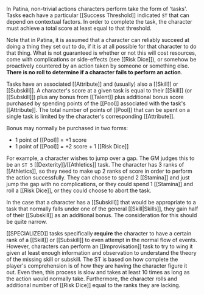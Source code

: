 In Patina, non-trivial actions characters perform take the form of 'tasks'. Tasks each have a particular [[Success Threshold]] indicated `ST` that can depend on contextual factors. In order to complete the task, the character must achieve a total score at least equal to that threshold.

Note that in Patina, it is assumed that a character can reliably succeed at doing a thing they set out to do, if it is at all possible for that character to do that thing. What is not guaranteed is whether or not this will cost resources, come with complications or side-effects (see [[Risk Dice]]), or somehow be proactively countered by an action taken by someone or something else. **There is no roll to determine if a character fails to perform an action**. 

Tasks have an associated [[Attribute]] and (usually) also a [[Skill]] or [[Subskill]]. A character's score at a given task is equal to their [[Skill]] (or [[Subskill]]) plus any bonus from [[Talent]] plus additional bonus score purchased by spending points of the [[Pool]] associated with the task's [[Attribute]]. The total number of points of [[Pool]] that can be spent on a single task is limited by the character's corresponding [[Attribute]].

Bonus may normally be purchased in two forms:
- 1 point of [[Pool]] = +1 score
- 1 point of [[Pool]] = +2 score + 1 [[Risk Dice]]

For example, a character wishes to jump over a gap. The GM judges this to be an `ST 5` [[Dexterity]]/[[Athletics]] task. The character has 3 ranks of [[Athletics]], so they need to make up 2 ranks of score in order to perform the action successfully. They can choose to spend 2 [[Stamina]] and just jump the gap with no complications, or they could spend 1 [[Stamina]] and roll a [[Risk Dice]], or they could choose to abort the task.

In the case that a character has a [[Subskill]] that would be appropriate to a task that normally falls under one of the general [[Skill|Skills]], they gain half of their [[Subskill]] as an additional bonus. The consideration for this should be quite narrow.

[[SPECIALIZED]] tasks specifically **require** the character to have a certain rank of a [[Skill]] or [[Subskill]] to even attempt in the normal flow of events. However, characters can perform an [[Improvisation]] task to try to wing it given at least enough information and observation to understand the theory of the missing skill or subskill. The ST is based on how complete the player's comprehension is of how they are having the character figure it out. Even then, this process is slow and  takes at least 10 times as long as the action would normally take. Furthermore, the character rolls and additional number of [[Risk Dice]] equal to the ranks they are lacking.